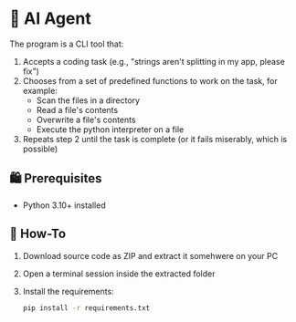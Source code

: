 # 🤖 AI Agent

The program is a CLI tool that:

1.  Accepts a coding task (e.g., "strings aren't splitting in my app, please fix")
2.  Chooses from a set of predefined functions to work on the task, for example:
    -   Scan the files in a directory
    -   Read a file's contents
    -   Overwrite a file's contents
    -   Execute the python interpreter on a file
3.  Repeats step 2 until the task is complete (or it fails miserably, which is possible)

## 🛍️ Prerequisites

-   Python 3.10+ installed

## 📘 How-To

1.  Download source code as ZIP and extract it somehwere on your PC
2.  Open a terminal session inside the extracted folder
3.  Install the requirements:

    ```bash
    pip install -r requirements.txt
    ```
